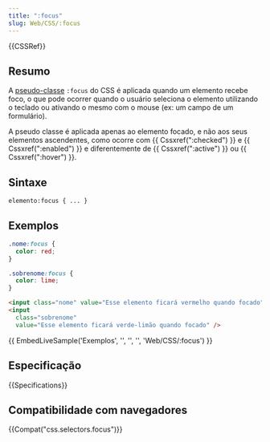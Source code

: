 ```yaml
---
title: ":focus"
slug: Web/CSS/:focus
---
```


{{CSSRef}}

## Resumo

A [pseudo-classe](/pt-BR/docs/Web/CSS/Pseudo-classes) `:focus` do CSS é aplicada quando um elemento recebe foco, o que pode ocorrer quando o usuário seleciona o elemento utilizando o teclado ou ativando o mesmo com o mouse (ex: um campo de um formulário).

A pseudo classe é aplicada apenas ao elemento focado, e não aos seus elementos ascendentes, como ocorre com {{ Cssxref(":checked") }} e {{ Cssxref(":enabled") }} e diferentemente de {{ Cssxref(":active") }} ou {{ Cssxref(":hover") }}.

## Sintaxe

```
elemento:focus { ... }
```

## Exemplos

```css
.nome:focus {
  color: red;
}

.sobrenome:focus {
  color: lime;
}
```

```html
<input class="nome" value="Esse elemento ficará vermelho quando focado" />
<input
  class="sobrenome"
  value="Esse elemento ficará verde-limão quando focado" />
```

{{ EmbedLiveSample('Exemplos', '', '', '', 'Web/CSS/:focus') }}

## Especificação

{{Specifications}}

## Compatibilidade com navegadores

{{Compat("css.selectors.focus")}}
